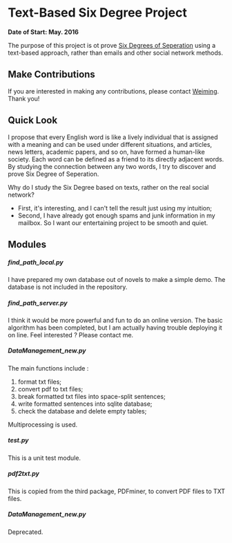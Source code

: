 # Text-Based Six Degree Project

**Date of Start: May. 2016**

The purpose of this project is ot prove [Six Degrees of Seperation](https://en.wikipedia.org/wiki/Six_degrees_of_separation) using a text-based approach, rather than emails and other social network methods.

## Make Contributions

If you are interested in making any contributions, please contact [Weiming](weiming@psu.edu). Thank you!

## Quick Look

I propose that every English word is like a lively individual that is assigned with a meaning and can be used under different situations, and articles, news letters, academic papers, and so on, have formed a human-like society. Each word can be defined as a friend to its directly adjacent words. By studying the connection between any two words, I try to discover and prove Six Degree of Seperation.

Why do I study the Six Degree based on texts, rather on the real social network?

- First, it's interesting, and I can't tell the result just using my intuition;
- Second, I have already got enough spams and junk information in my mailbox. So I want our entertaining project to be smooth and quiet.

## Modules

##### find_path_local.py

I have prepared my own database out of novels to make a simple demo. The database is not included in the repository.

##### find_path_server.py

I think it would be more powerful and fun to do an online version. The basic algorithm has been completed, but I am actually having trouble deploying it on line. Feel interested ? Please contact me.

##### DataManagement_new.py

The main functions include :

1. format txt files;
2. convert pdf to txt files;
3. break formatted txt files into space-split sentences;
4. write formatted sentences into sqlite database;
5. check the database and delete empty tables;

Multiprocessing is used.

##### test.py

This is a unit test module.

##### pdf2txt.py

This is copied from the third package, PDFminer, to convert PDF files to TXT files.

##### DataManagement_new.py

Deprecated.
